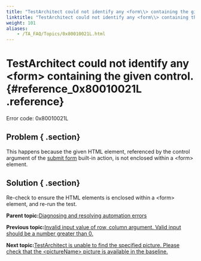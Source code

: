 ```yaml
--- 
title: "TestArchitect could not identify any <form\\> containing the given control."
linktitle: "TestArchitect could not identify any <form\\> containing the given control."
weight: 101
aliases: 
    - /TA_FAQ/Topics/0x80010021L.html
---
```

# TestArchitect could not identify any <form\> containing the given control. {#reference_0x80010021L .reference}

Error code: 0x80010021L

## Problem { .section}

This happens because the given HTML element, referenced by the control argument of the [submit form](../../TA_Automation/Topics/bia_submit_form.html) built-in action, is not enclosed within a <form\> element.

## Solution { .section}

Re-check to ensure the HTML elements is enclosed within a <form\> element, and re-run the test.

**Parent topic:**[Diagnosing and resolving automation errors](../../TA_FAQ/Topics/faq.automation_error.html)

**Previous topic:**[Invalid input value of row, column argument. Valid input should be a number greater than 0.](../../TA_FAQ/Topics/0x80016012L.html)

**Next topic:**[TestArchitect is unable to find the specified picture. Please check that the <pictureName\> picture is available in the baseline.](../../TA_FAQ/Topics/0x80010D05L.html)

